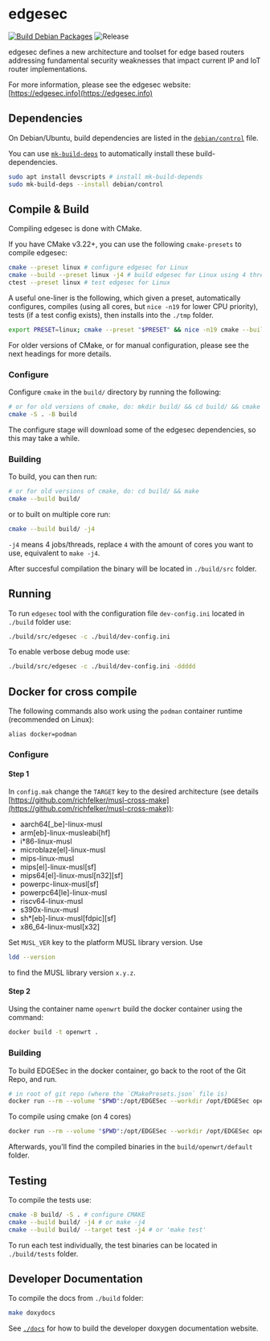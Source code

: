 # edgesec

[![Build Debian Packages](https://github.com/nqminds/edgesec/actions/workflows/create-debs.yml/badge.svg)](https://github.com/nqminds/edgesec/actions/workflows/create-debs.yml) ![Release](https://badgen.net/badge/release/0.0.8/blue?icon=color)

edgesec defines a new architecture and toolset for edge based routers addressing
fundamental security weaknesses that impact current IP and IoT router implementations.

For more information, please see the edgesec website: [https://edgesec.info](https://edgesec.info)

## Dependencies

On Debian/Ubuntu, build dependencies are listed in the
[`debian/control`](https://github.com/nqminds/edgesec/blob/main/debian/control) file.

You can use [`mk-build-deps`](https://manpages.ubuntu.com/manpages/focal/man1/mk-build-deps.1.html)
to automatically install these build-dependencies.

```bash
sudo apt install devscripts # install mk-build-depends
sudo mk-build-deps --install debian/control
```

## Compile & Build

Compiling edgesec is done with CMake.

If you have CMake v3.22+, you can use the following `cmake-presets` to compile edgesec:

```bash
cmake --preset linux # configure edgesec for Linux
cmake --build --preset linux -j4 # build edgesec for Linux using 4 threads
ctest --preset linux # test edgesec for Linux
```

A useful one-liner is the following, which given a preset, automatically
configures, compiles (using all cores, but `nice -n19` for lower CPU priority),
tests (if a test config exists), then installs into the `./tmp` folder.

```bash
export PRESET=linux; cmake --preset "$PRESET" && nice -n19 cmake --build --preset "$PRESET" -j=$(nproc) && ( ctest --list-presets | grep "\"$PRESET\"" ) && ctest --preset "$PRESET"; cmake --install "./build/$PRESET" --prefix "./tmp/$PRESET"
```

For older versions of CMake, or for manual configuration, please see the next headings for more details.

### Configure

Configure `cmake` in the `build/` directory by running the following:

```bash
# or for old versions of cmake, do: mkdir build/ && cd build/ && cmake ..
cmake -S . -B build
```

The configure stage will download some of the edgesec dependencies, so this may take a while.

### Building

To build, you can then run:

```bash
# or for old versions of cmake, do: cd build/ && make
cmake --build build/
```

or to built on multiple core run:

```bash
cmake --build build/ -j4
```

`-j4` means 4 jobs/threads, replace `4` with the amount of cores you want to use, equivalent to `make -j4`.

After succesful compilation the binary will be located in `./build/src` folder.

## Running

To run `edgesec` tool with the configuration file `dev-config.ini` located in `./build` folder use:

```bash
./build/src/edgesec -c ./build/dev-config.ini
```

To enable verbose debug mode use:

```bash
./build/src/edgesec -c ./build/dev-config.ini -ddddd
```

## Docker for cross compile

The following commands also work using the `podman` container runtime (recommended on Linux):

```console
alias docker=podman
```

### Configure

#### Step 1

In `config.mak` change the `TARGET` key to the desired architecture (see details [https://github.com/richfelker/musl-cross-make](https://github.com/richfelker/musl-cross-make)):
- aarch64[_be]-linux-musl
- arm[eb]-linux-musleabi[hf]
- i*86-linux-musl
- microblaze[el]-linux-musl
- mips-linux-musl
- mips[el]-linux-musl[sf]
- mips64[el]-linux-musl[n32][sf]
- powerpc-linux-musl[sf]
- powerpc64[le]-linux-musl
- riscv64-linux-musl
- s390x-linux-musl
- sh*[eb]-linux-musl[fdpic][sf]
- x86_64-linux-musl[x32]

Set `MUSL_VER` key to the platform MUSL library version. Use

```bash
ldd --version
```

to find the MUSL library version `x.y.z`.

#### Step 2

Using the container name `openwrt` build the docker container using the command:

```bash
docker build -t openwrt .
```

### Building

To build EDGESec in the docker container, go back to the root of the Git Repo, and run.

```bash
# in root of git repo (where the `CMakePresets.json` file is)
docker run --rm --volume "$PWD":/opt/EDGESec --workdir /opt/EDGESec openwrt cmake --preset openwrt/default
```

To compile using cmake (on 4 cores)

```bash
docker run --rm --volume "$PWD":/opt/EDGESec --workdir /opt/EDGESec openwrt cmake --build --preset openwrt/default -j4
```

Afterwards, you'll find the compiled binaries in the `build/openwrt/default` folder.

## Testing

To compile the tests use:

```bash
cmake -B build/ -S . # configure CMAKE
cmake --build build/ -j4 # or make -j4
cmake --build build/ --target test -j4 # or 'make test'
```

To run each test individually, the test binaries can be located in `./build/tests` folder.

## Developer Documentation

To compile the docs from `./build` folder:

```bash
make doxydocs
```

See [`./docs`](./docs) for how to build the developer doxygen documentation website.
